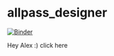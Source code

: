 # allpass_designer

[![Binder](https://mybinder.org/badge_logo.svg)](https://mybinder.org/v2/gh/artpelling/allpass_designer/HEAD?labpath=second_order.ipynb)

Hey Alex :)  click here
